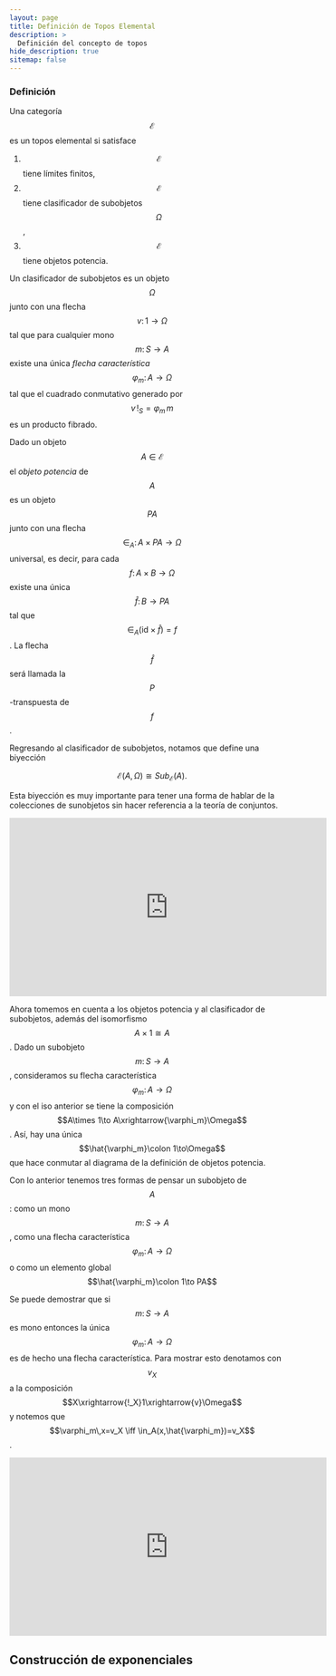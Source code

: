 ```yaml
---
layout: page
title: Definición de Topos Elemental
description: >
  Definición del concepto de topos
hide_description: true
sitemap: false
---
```


### Definición
Una categoría $$\mathcal{E}$$ es un topos elemental si satisface
1. $$\mathcal{E}$$ tiene límites finitos,
2. $$\mathcal{E}$$ tiene clasificador de subobjetos $$\Omega$$,
3. $$\mathcal{E}$$ tiene objetos potencia.

Un clasificador de subobjetos es un objeto $$\Omega$$ junto con una flecha $$v\colon 1\to\Omega$$ tal que para cualquier 
mono $$m\colon S\to A$$ existe una única *flecha característica* $$\varphi_m\colon A\to\Omega$$ tal que el cuadrado 
conmutativo generado por $$v\,!_S=\varphi_m\,m$$ es un producto fibrado.

Dado un objeto $$A\in\mathcal{E}$$ el *objeto potencia* de $$A$$ es un objeto $$PA$$ junto con una flecha 
$$\in_A\colon A\times PA\to\Omega$$ universal, es decir, para cada $$f\colon A\times B\to\Omega$$ existe una única 
$$\hat{f}\colon B\to PA$$ tal que $$\in_A(\text{id}\times\hat{f})=f$$. La flecha $$\hat{f}$$ será llamada la 
$$P$$-transpuesta de $$f$$.

Regresando al clasificador de subobjetos, notamos que define una biyección

$$
  \mathcal{E}(A,\Omega)\cong Sub_{\mathcal{E}}(A).
$$

Esta biyección es muy importante para tener una forma de hablar de la colecciones de sunobjetos sin hacer referencia a la teoría de conjuntos.

<p> </p>
<iframe width="560" height="315" src="https://www.youtube.com/embed/ieSLALPW57c" title="Clase16" frameborder="0" allow="accelerometer; autoplay; clipboard-write; encrypted-media; gyroscope; picture-in-picture; web-share" allowfullscreen></iframe>

Ahora tomemos en cuenta a los objetos potencia y al clasificador de subobjetos, además del isomorfismo 
$$A\times 1\cong A$$. Dado un subobjeto $$m\colon S\to A$$, consideramos su flecha característica 
$$\varphi_m\colon A\to\Omega$$ y con el iso anterior se tiene la composición 
$$A\times 1\to A\xrightarrow{\varphi_m}\Omega$$. Así, hay una única $$\hat{\varphi_m}\colon 1\to\Omega$$ que hace conmutar al diagrama de la definición de objetos potencia.

Con lo anterior tenemos tres formas de pensar un subobjeto de $$A$$: como un mono
$$m\colon S\to A$$, como una flecha característica $$\varphi_m\colon A\to\Omega$$ o como un elemento global
$$\hat{\varphi_m}\colon 1\to PA$$

Se puede demostrar que si $$m\colon S\to A$$ es mono entonces la única 
$$\varphi_m\colon A\to\Omega$$ es de hecho una flecha característica. Para mostrar esto denotamos con $$v_X$$ a la 
composición $$X\xrightarrow{!_X}1\xrightarrow{v}\Omega$$ y notemos que 
$$\varphi_m\,x=v_X \iff \in_A(x,\hat{\varphi_m})=v_X$$.

<p> </p>
<iframe width="560" height="315" src="https://www.youtube.com/embed/fttIatTFWFE" title="Clase17" frameborder="0" allow="accelerometer; autoplay; clipboard-write; encrypted-media; gyroscope; picture-in-picture; web-share" allowfullscreen></iframe>


## Construcción de exponenciales
